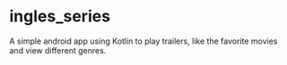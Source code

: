 # ingles_series
A simple android app using Kotlin to play trailers, like the favorite movies and view different genres.
